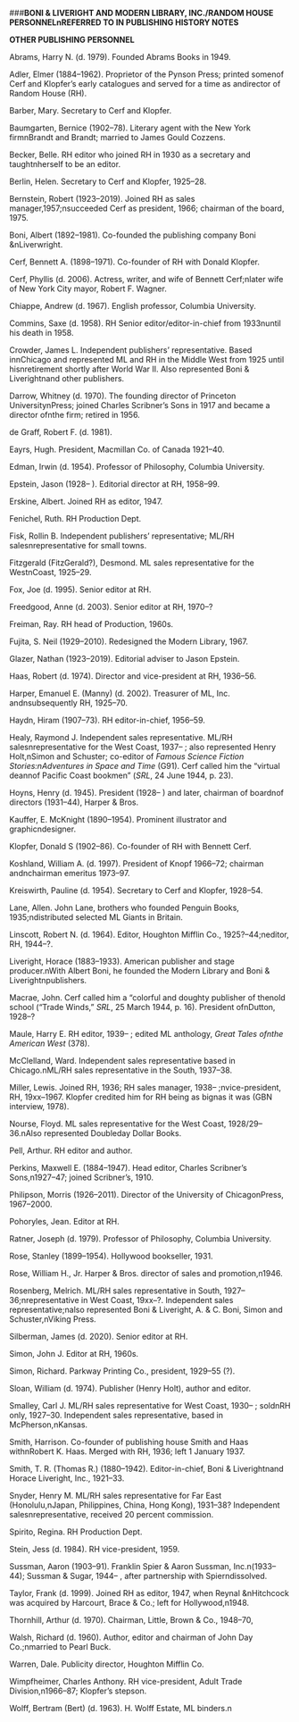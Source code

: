 ###**BONI & LIVERIGHT AND MODERN LIBRARY, INC./RANDOM HOUSE PERSONNELnREFERRED TO IN PUBLISHING HISTORY NOTES**  

 **OTHER PUBLISHING PERSONNEL**  

 Abrams, Harry N. (d. 1979). Founded Abrams Books in 1949.  

 Adler, Elmer (1884–1962). Proprietor of the Pynson Press; printed somenof Cerf and Klopfer’s early catalogues and served for a time as andirector of Random House (RH).  

 Barber, Mary. Secretary to Cerf and Klopfer.  

 Baumgarten, Bernice (1902–78). Literary agent with the New York firmnBrandt and Brandt; married to James Gould Cozzens.  

 Becker, Belle. RH editor who joined RH in 1930 as a secretary and taughtnherself to be an editor.  

 Berlin, Helen. Secretary to Cerf and Klopfer, 1925–28.  

 Bernstein, Robert (1923–2019). Joined RH as sales manager,1957;nsucceeded Cerf as president, 1966; chairman of the board, 1975.  

 Boni, Albert (1892–1981). Co-founded the publishing company Boni &nLiverwright.  

 Cerf, Bennett A. (1898–1971). Co-founder of RH with Donald Klopfer.  

 Cerf, Phyllis (d. 2006). Actress, writer, and wife of Bennett Cerf;nlater wife of New York City mayor, Robert F. Wagner.  

 Chiappe, Andrew (d. 1967). English professor, Columbia University.  

 Commins, Saxe (d. 1958). RH Senior editor/editor-in-chief from 1933nuntil his death in 1958.  

 Crowder, James L. Independent publishers’ representative. Based innChicago and represented ML and RH in the Middle West from 1925 until hisnretirement shortly after World War II. Also represented Boni & Liverightnand other publishers.  

 Darrow, Whitney (d. 1970). The founding director of Princeton UniversitynPress; joined Charles Scribner’s Sons in 1917 and became a director ofnthe firm; retired in 1956.  

 de Graff, Robert F. (d. 1981).  

 Eayrs, Hugh. President, Macmillan Co. of Canada 1921–40.  

 Edman, Irwin (d. 1954). Professor of Philosophy, Columbia University.  

 Epstein, Jason (1928– ). Editorial director at RH, 1958–99.  

 Erskine, Albert. Joined RH as editor, 1947.  

 Fenichel, Ruth. RH Production Dept.  

 Fisk, Rollin B. Independent publishers’ representative; ML/RH salesnrepresentative for small towns.  

 Fitzgerald (FitzGerald?), Desmond. ML sales representative for the WestnCoast, 1925–29.  

 Fox, Joe (d. 1995). Senior editor at RH.  

 Freedgood, Anne (d. 2003). Senior editor at RH, 1970–?  

 Freiman, Ray. RH head of Production, 1960s.  

 Fujita, S. Neil (1929–2010). Redesigned the Modern Library, 1967.  

 Glazer, Nathan (1923–2019). Editorial adviser to Jason Epstein.  

 Haas, Robert (d. 1974). Director and vice-president at RH, 1936–56.  

 Harper, Emanuel E. (Manny) (d. 2002). Treasurer of ML, Inc. andnsubsequently RH, 1925–70.  

 Haydn, Hiram (1907–73). RH editor-in-chief, 1956–59.  

 Healy, Raymond J. Independent sales representative. ML/RH salesnrepresentative for the West Coast, 1937– ; also represented Henry Holt,nSimon and Schuster; co-editor of *Famous Science Fiction Stories:nAdventures in Space and Time* (G91). Cerf called him the “virtual deannof Pacific Coast bookmen” (*SRL*, 24 June 1944, p. 23).  

 Hoyns, Henry (d. 1945). President (1928– ) and later, chairman of boardnof directors (1931–44), Harper & Bros.  

 Kauffer, E. McKnight (1890–1954). Prominent illustrator and graphicndesigner.  

 Klopfer, Donald S (1902–86). Co-founder of RH with Bennett Cerf.  

 Koshland, William A. (d. 1997). President of Knopf 1966–72; chairman andnchairman emeritus 1973–97.  

 Kreiswirth, Pauline (d. 1954). Secretary to Cerf and Klopfer, 1928–54.  

 Lane, Allen. John Lane, brothers who founded Penguin Books, 1935;ndistributed selected ML Giants in Britain.  

 Linscott, Robert N. (d. 1964). Editor, Houghton Mifflin Co., 1925?–44;neditor, RH, 1944–?.  

 Liveright, Horace (1883–1933). American publisher and stage producer.nWith Albert Boni, he founded the Modern Library and Boni & Liverightnpublishers.  

 Macrae, John. Cerf called him a “colorful and doughty publisher of thenold school (“Trade Winds,” *SRL*, 25 March 1944, p. 16). President ofnDutton, 1928–?  

 Maule, Harry E. RH editor, 1939– ; edited ML anthology, *Great Tales ofnthe American West* (378).  

 McClelland, Ward. Independent sales representative based in Chicago.nML/RH sales representative in the South, 1937–38.  

 Miller, Lewis. Joined RH, 1936; RH sales manager, 1938– ;nvice-president, RH, 19xx–1967. Klopfer credited him for RH being as bignas it was (GBN interview, 1978).  

 Nourse, Floyd. ML sales representative for the West Coast, 1928/29–36.nAlso represented Doubleday Dollar Books.  

 Pell, Arthur. RH editor and author.  

 Perkins, Maxwell E. (1884–1947). Head editor, Charles Scribner’s Sons,n1927–47; joined Scribner’s, 1910.  

 Philipson, Morris (1926–2011). Director of the University of ChicagonPress, 1967–2000.  

 Pohoryles, Jean. Editor at RH.  

 Ratner, Joseph (d. 1979). Professor of Philosophy, Columbia University.  

 Rose, Stanley (1899–1954). Hollywood bookseller, 1931.  

 Rose, William H., Jr. Harper & Bros. director of sales and promotion,n1946.  

 Rosenberg, Melrich. ML/RH sales representative in South, 1927–36;nrepresentative in West Coast, 19xx–?. Independent sales representative;nalso represented Boni & Liveright, A. & C. Boni, Simon and Schuster,nViking Press.  

 Silberman, James (d. 2020). Senior editor at RH.  

 Simon, John J. Editor at RH, 1960s.  

 Simon, Richard. Parkway Printing Co., president, 1929–55 (?).  

 Sloan, William (d. 1974). Publisher (Henry Holt), author and editor.  

 Smalley, Carl J. ML/RH sales representative for West Coast, 1930– ; soldnRH only, 1927–30. Independent sales representative, based in McPherson,nKansas.  

 Smith, Harrison. Co-founder of publishing house Smith and Haas withnRobert K. Haas. Merged with RH, 1936; left 1 January 1937.  

 Smith, T. R. (Thomas R.) (1880–1942). Editor-in-chief, Boni & Liverightnand Horace Liveright, Inc., 1921–33.  

 Snyder, Henry M. ML/RH sales representative for Far East (Honolulu,nJapan, Philippines, China, Hong Kong), 1931–38? Independent salesnrepresentative, received 20 percent commission.  

 Spirito, Regina. RH Production Dept.  

 Stein, Jess (d. 1984). RH vice-president, 1959.  

 Sussman, Aaron (1903–91). Franklin Spier & Aaron Sussman, Inc.n(1933–44); Sussman & Sugar, 1944– , after partnership with Spierndissolved.  

 Taylor, Frank (d. 1999). Joined RH as editor, 1947, when Reynal &nHitchcock was acquired by Harcourt, Brace & Co.; left for Hollywood,n1948.  

 Thornhill, Arthur (d. 1970). Chairman, Little, Brown & Co., 1948–70,  

 Walsh, Richard (d. 1960). Author, editor and chairman of John Day Co.;nmarried to Pearl Buck.  

 Warren, Dale. Publicity director, Houghton Mifflin Co.  

 Wimpfheimer, Charles Anthony. RH vice-president, Adult Trade Division,n1966–87; Klopfer’s stepson.  

 Wolff, Bertram (Bert) (d. 1963). H. Wolff Estate, ML binders.n